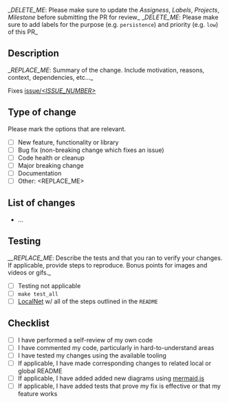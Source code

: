 \__DELETE_ME_: Please make sure to update the _Assigness_, _Labels_, _Projects_, _Milestone_ before submitting the PR for review\_
\__DELETE_ME_: Please make sure to add labels for the purpose (e.g. `persistence`) and priority (e.g. `low`) of this PR\_

## Description

\__REPLACE_ME_: Summary of the change. Include motivation, reasons, context, dependencies, etc...\_

Fixes [issue/_<ISSUE_NUMBER>_](https://github.com/pokt-network/pocket/issues/<ISSUE_NUMBER>)

## Type of change

Please mark the options that are relevant.

- [ ] New feature, functionality or library
- [ ] Bug fix (non-breaking change which fixes an issue)
- [ ] Code health or cleanup
- [ ] Major breaking change
- [ ] Documentation
- [ ] Other: <REPLACE_ME>

## List of changes

- ...

## Testing

_\_\_REPLACE_ME_: Describe the tests and that you ran to verify your changes. If applicable, provide steps to reproduce. Bonus points for images and videos or gifs.\_

- [ ] Testing not applicable
- [ ] `make test_all`
- [ ] [LocalNet](https://github.com/pokt-network/pocket/blob/main/docs/development/README.md) w/ all of the steps outlined in the `README`

## Checklist

- [ ] I have performed a self-review of my own code
- [ ] I have commented my code, particularly in hard-to-understand areas
- [ ] I have tested my changes using the available tooling
- [ ] If applicable, I have made corresponding changes to related local or global README
- [ ] If applicable, I have added added new diagrams using [mermaid.js](https://mermaid-js.github.io)
- [ ] If applicable, I have added tests that prove my fix is effective or that my feature works
